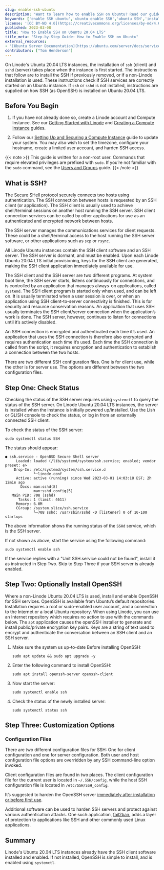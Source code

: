 ```yaml
---
slug: enable-ssh-ubuntu
description: 'Want to learn how to enable SSH on Ubuntu? Read our guide to learn what SSH is and how you can install SSH on Ubuntu 20.04 LTS. ✓ Click here!'
keywords: ['enable SSH ubuntu','ubuntu enable SSH','ubuntu SSH','install SSH ubuntu','ubuntu install SSH','enable SSH ubuntu 20.04','ubuntu install SSH server','SSH ubuntu','ubuntu enable SSH server','install SSH server ubuntu']
license: '[CC BY-ND 4.0](https://creativecommons.org/licenses/by-nd/4.0)'
published: 2023-03-08
title: "How to Enable SSH on Ubuntu 20.04 LTS"
title_meta: "Step-by-Step Guide: How to Enable SSH on Ubuntu"
external_resources:
- '[Ubuntu Server Documentation](https://ubuntu.com/server/docs/service-openssh)'
contributors: ["Tom Henderson"]
---
```


On Linode's Ubuntu 20.04 LTS instances, the installation of `ssh` (client) and `sshd` (server) takes place when the instance is first started. The instructions that follow are to install the SSH if previously removed, or if a non-Linode installation is used. These instructions check if SSH services are correctly started on an Ubuntu instance. If `ssh` or `sshd` is not installed, instructions are supplied on how SSH (as OpenSSH) is installed on Ubuntu 20.04 LTS.

## Before You Begin

1.  If you have not already done so, create a Linode account and Compute Instance. See our [Getting Started with Linode](/docs/products/platform/get-started/) and [Creating a Compute Instance](/docs/products/compute/compute-instances/guides/create/) guides.

1.  Follow our [Setting Up and Securing a Compute Instance](/docs/products/compute/compute-instances/guides/set-up-and-secure/) guide to update your system. You may also wish to set the timezone, configure your hostname, create a limited user account, and harden SSH access.

{{< note >}}
This guide is written for a non-root user. Commands that require elevated privileges are prefixed with `sudo`. If you’re not familiar with the `sudo` command, see the [Users and Groups](/docs/guides/linux-users-and-groups/) guide.
{{< /note >}}

## What is SSH?

The Secure SHell protocol securely connects two hosts using authentication. The SSH connection between hosts is requested by an SSH client (or application). The SSH client is usually used to achieve shell/terminal sessions on another host running the SSH server. SSH client connection services can be called by other applications for use as an authenticated and encrypted network between hosts.

The SSH server manages the communications services for client requests. These could be a shell/terminal access to the host running the SSH server software, or other applications such as `scp` or `rsync`.

All Linode Ubuntu instances contain the SSH client software and an SSH server. The SSH server is dormant, and must be enabled. Upon each Linode Ubuntu 20.04 LTS initial provisioning, keys for the SSH client are generated, making the SSH client application immediately available for use.

The SSH client and the SSH server are two different programs. At system boot time, the SSH server starts, listens continuously for connections, and is controlled by an application that manages always-on applications, called `systemd`. The SSH client program is started only when used, and can be left on. It is usually terminated when a user session is over, or when an application using SSH client-to-server connectivity is finished. This is for security and resource conservation reasons. An application that uses SSH usually terminates the SSH client/server connection when the application’s work is done. The SSH server, however, continues to listen for connections until it’s actively disabled.

An SSH connection is encrypted and authenticated each time it’s used. An application that uses the SSH connection is therefore also encrypted and requires authentication each time it’s used. Each time the SSH connection is called from the script, it requires encryption and authentication to establish a connection between the two hosts.

There are two different SSH configuration files. One is for client use, while the other is for server use. The options are different between the two configuration files.

## Step One: Check Status

Checking the status of the SSH server requires using `systemctl` to query the status of the SSH server. On Linode Ubuntu 20.04 LTS instances, the server is installed when the instance is initially powered up/installed. Use the Lish or GLISH console to check the status, or log in from an externally connected SSH client.

To check the status of the SSH server:

```command
sudo systemctl status SSH
```

The status should appear:

```output
● ssh.service - OpenBSD Secure Shell server
     Loaded: loaded (/lib/systemd/system/ssh.service; enabled; vendor preset: e>
    Drop-In: /etc/systemd/system/ssh.service.d
             └─linode.conf
     Active: active (running) since Wed 2023-03-01 14:03:18 EST; 2h 12min ago
       Docs: man:sshd(8)
             man:sshd_config(5)
   Main PID: 708 (sshd)
      Tasks: 1 (limit: 4611)
     Memory: 6.0M
     CGroup: /system.slice/ssh.service
             └─708 sshd: /usr/sbin/sshd -D [listener] 0 of 10-100 startups
```

The above information shows the running status of the `SSHd` service, which is the SSH server.

If not shown as above, start the service using the following command:

```command
sudo systemctl enable ssh
```

If the service replies with a "Unit SSH.service could not be found", install it as instructed in Step Two. Skip to Step Three if your SSH server is already enabled.

## Step Two: Optionally Install OpenSSH

Where a non-Linode Ubuntu 20.04 LTS is used, install and enable OpenSSH for SSH services. OpenSSH is available from Ubuntu’s default repositories. Installation requires a root or sudo-enabled user account, and a connection to the Internet or a local Ubuntu repository. When using Linode, you can use an Internet repository which requires no action to use with the commands below. The `apt` application causes the openSSH installer to generate and install public/private encryption key pairs. Keys are a string of text used to encrypt and authenticate the conversation between an SSH client and an SSH server.

1.  Make sure the system us up-to-date Before installing OpenSSH:

    ```command
    sudo apt update && sudo apt upgrade -y
    ```

1.  Enter the following command to install OpenSSH:

    ```command
    sudo apt install openssh-server openssh-client
    ```

1.  Now start the server:

    ```command
    sudo systemctl enable ssh
    ```

1.  Check the status of the newly installed server:

    ```command
    sudo systemctl status ssh
    ```

## Step Three: Customization Options

### Configuration Files

There are two different configuration files for SSH: One for client configuration and one for server configuration. Both user and host configuration file options are overridden by any SSH command-line option invoked.

Client configuration files are found in two places. The client configuration file for the current user is located in `~/.SSH/config`, while the host SSH configuration file is located in `/etc/SSH/SSH_config`.

It’s suggested to harden the OpenSSH server [immediately after installation or before first use](https://www.linode.com/docs/guides/advanced-ssh-server-security/).

Additional software can be used to harden SSH servers and protect against various authentication attacks. One such application, [fail2ban](https://www.linode.com/docs/guides/how-to-use-fail2ban-for-ssh-brute-force-protection/), adds a layer of protection to applications like SSH and other commonly used Linux applications.

## Summary

Linode's Ubuntu 20.04 LTS instances already have the SSH client software installed and enabled. If not installed, OpenSSH is simple to install, and is enabled using `systemctl`.
